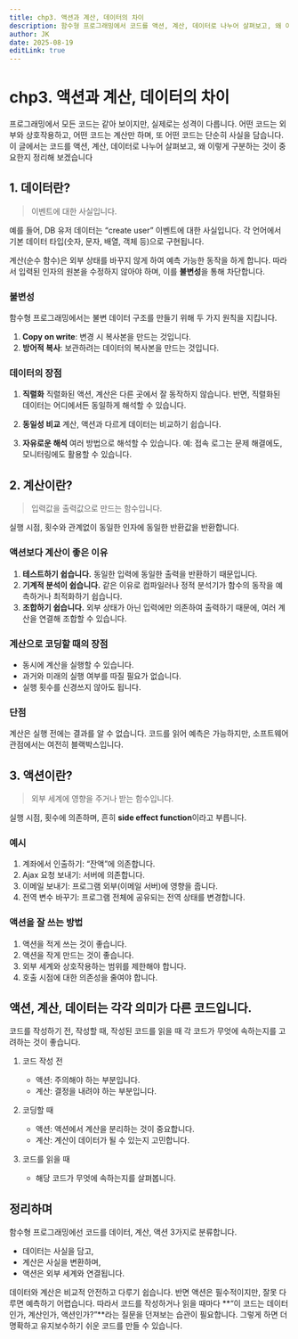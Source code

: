 ```yaml
---
title: chp3. 액션과 계산, 데이터의 차이
description: 함수형 프로그래밍에서 코드를 액션, 계산, 데이터로 나누어 살펴보고, 왜 이렇게 구분하는 것이 중요한지 정리해 보겠습니다.
author: JK
date: 2025-08-19
editLink: true
---
```


# chp3. 액션과 계산, 데이터의 차이

프로그래밍에서 모든 코드는 같아 보이지만, 실제로는 성격이 다릅니다. 어떤 코드는 외부와 상호작용하고, 어떤 코드는 계산만 하며, 또 어떤 코드는 단순히 사실을 담습니다. 이 글에서는 코드를 액션, 계산, 데이터로 나누어 살펴보고, 왜 이렇게 구분하는 것이 중요한지 정리해 보겠습니다

## 1. 데이터란?

> 이벤트에 대한 사실입니다.

예를 들어, DB 유저 데이터는 “create user” 이벤트에 대한 사실입니다.
각 언어에서 기본 데이터 타입(숫자, 문자, 배열, 객체 등)으로 구현됩니다.

계산(순수 함수)은 외부 상태를 바꾸지 않게 하여 예측 가능한 동작을 하게 합니다. 따라서 입력된 인자의 원본을 수정하지 않아야 하며, 이를 **불변성**을 통해 차단합니다.

### 불변성

함수형 프로그래밍에서는 불변 데이터 구조를 만들기 위해 두 가지 원칙을 지킵니다.

1. **Copy on write**: 변경 시 복사본을 만드는 것입니다.
2. **방어적 복사**: 보관하려는 데이터의 복사본을 만드는 것입니다.

### 데이터의 장점

1. **직렬화**
   직렬화된 액션, 계산은 다른 곳에서 잘 동작하지 않습니다. 반면, 직렬화된 데이터는 어디에서든 동일하게 해석할 수 있습니다.

2. **동일성 비교**
   계산, 액션과 다르게 데이터는 비교하기 쉽습니다.

3. **자유로운 해석**
   여러 방법으로 해석할 수 있습니다.
   예: 접속 로그는 문제 해결에도, 모니터링에도 활용할 수 있습니다.

## 2. 계산이란?

> 입력값을 출력값으로 만드는 함수입니다.

실행 시점, 횟수와 관계없이 동일한 인자에 동일한 반환값을 반환합니다.

### 액션보다 계산이 좋은 이유

1. **테스트하기 쉽습니다.** 동일한 입력에 동일한 출력을 반환하기 때문입니다.
2. **기계적 분석이 쉽습니다.** 같은 이유로 컴파일러나 정적 분석기가 함수의 동작을 예측하거나 최적화하기 쉽습니다.
3. **조합하기 쉽습니다.** 외부 상태가 아닌 입력에만 의존하여 출력하기 때문에, 여러 계산을 연결해 조합할 수 있습니다.

### 계산으로 코딩할 때의 장점

-   동시에 계산을 실행할 수 있습니다.
-   과거와 미래의 실행 여부를 따질 필요가 없습니다.
-   실행 횟수를 신경쓰지 않아도 됩니다.

### 단점

계산은 실행 전에는 결과를 알 수 없습니다. 코드를 읽어 예측은 가능하지만, 소프트웨어 관점에서는 여전히 블랙박스입니다.

## 3. 액션이란?

> 외부 세계에 영향을 주거나 받는 함수입니다.

실행 시점, 횟수에 의존하며, 흔히 **side effect function**이라고 부릅니다.

### 예시

1. 계좌에서 인출하기: “잔액”에 의존합니다.
2. Ajax 요청 보내기: 서버에 의존합니다.
3. 이메일 보내기: 프로그램 외부(이메일 서버)에 영향을 줍니다.
4. 전역 변수 바꾸기: 프로그램 전체에 공유되는 전역 상태를 변경합니다.

### 액션을 잘 쓰는 방법

1. 액션을 적게 쓰는 것이 좋습니다.
2. 액션을 작게 만드는 것이 좋습니다.
3. 외부 세계와 상호작용하는 범위를 제한해야 합니다.
4. 호출 시점에 대한 의존성을 줄여야 합니다.

## 액션, 계산, 데이터는 각각 의미가 다른 코드입니다.

코드를 작성하기 전, 작성할 때, 작성된 코드를 읽을 때 각 코드가 무엇에 속하는지를 고려하는 것이 좋습니다.

1. 코드 작성 전

    - 액션: 주의해야 하는 부분입니다.
    - 계산: 결정을 내려야 하는 부분입니다.

2. 코딩할 때

    - 액션: 액션에서 계산을 분리하는 것이 중요합니다.
    - 계산: 계산이 데이터가 될 수 있는지 고민합니다.

3. 코드를 읽을 때

    - 해당 코드가 무엇에 속하는지를 살펴봅니다.

## 정리하며

함수형 프로그래밍에선 코드를 데이터, 계산, 액션 3가지로 분류합니다.

-   데이터는 사실을 담고,
-   계산은 사실을 변환하며,
-   액션은 외부 세계와 연결됩니다.

데이터와 계산은 비교적 안전하고 다루기 쉽습니다. 반면 액션은 필수적이지만, 잘못 다루면 예측하기 어렵습니다. 따라서 코드를 작성하거나 읽을 때마다 **“이 코드는 데이터인가, 계산인가, 액션인가?”**라는 질문을 던져보는 습관이 필요합니다. 그렇게 하면 더 명확하고 유지보수하기 쉬운 코드를 만들 수 있습니다.
